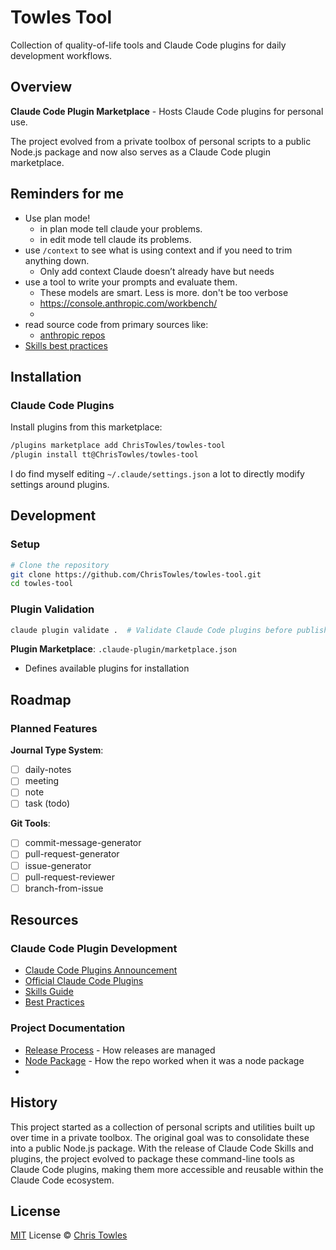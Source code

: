 # Towles Tool

Collection of quality-of-life tools and Claude Code plugins for daily development workflows.

## Overview

**Claude Code Plugin Marketplace** - Hosts Claude Code plugins for personal use.

The project evolved from a private toolbox of personal scripts to a public Node.js package and now also serves as a Claude Code plugin marketplace.

## Reminders for me

- Use plan mode!
  - in plan mode tell claude your problems.
  - in edit mode tell claude its problems.
- use `/context` to see what is using context and if you need to trim anything down.
  - Only add context Claude doesn’t already have but needs
- use a tool to write your prompts and evaluate them.
  - These models are smart. Less is more. don't be too verbose
  - https://console.anthropic.com/workbench/
  - 
- read source code from primary sources like:
  - [anthropic repos](https://github.com/anthropics)
- [Skills best practices](https://docs.claude.com/en/docs/agents-and-tools/agent-skills/best-practices#core-principles)


## Installation

### Claude Code Plugins

Install plugins from this marketplace:

```bash
/plugins marketplace add ChrisTowles/towles-tool
/plugin install tt@ChrisTowles/towles-tool
```

I do find myself editing `~/.claude/settings.json` a lot to directly modify settings around plugins.


## Development

### Setup

```bash
# Clone the repository
git clone https://github.com/ChrisTowles/towles-tool.git
cd towles-tool

```

### Plugin Validation

```bash
claude plugin validate .  # Validate Claude Code plugins before publishing
```

**Plugin Marketplace**: `.claude-plugin/marketplace.json`
- Defines available plugins for installation


## Roadmap

### Planned Features

**Journal Type System**:
- [ ] daily-notes
- [ ] meeting
- [ ] note
- [ ] task (todo)

**Git Tools**:
- [ ] commit-message-generator
- [ ] pull-request-generator
- [ ] issue-generator
- [ ] pull-request-reviewer
- [ ] branch-from-issue

## Resources

### Claude Code Plugin Development

- [Claude Code Plugins Announcement](https://www.anthropic.com/news/claude-code-plugins)
- [Official Claude Code Plugins](https://github.com/anthropics/claude-code/tree/main/plugins)
- [Skills Guide](https://docs.claude.com/en/api/skills-guide)
- [Best Practices](https://docs.claude.com/en/docs/agents-and-tools/agent-skills/best-practices)

### Project Documentation

- [Release Process](docs/release-process.md) - How releases are managed
- [Node Package](./docs/node-package.md) - How the repo worked when it was a node package
- 
## History

This project started as a collection of personal scripts and utilities built up over time in a private toolbox. The original goal was to consolidate these into a public Node.js package. With the release of Claude Code Skills and plugins, the project evolved to package these command-line tools as Claude Code plugins, making them more accessible and reusable within the Claude Code ecosystem.

## License

[MIT](./LICENSE) License © [Chris Towles](https://github.com/ChrisTowles)
